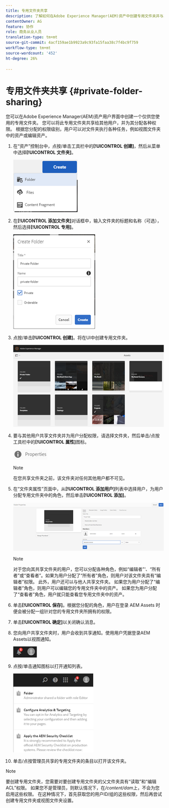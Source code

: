 ```yaml
---
title: 专用文件夹共享
description: 了解如何在Adobe Experience Manager(AEM)资产中创建专用文件夹并与其他用户共享该文件夹，以及为他们分配各种权限。
contentOwner: AG
feature: 协作
role: 商务从业人员
translation-type: tm+mt
source-git-commit: 4acf159ae1b9923a9c93fa15faa38c7f4bc9f759
workflow-type: tm+mt
source-wordcount: '452'
ht-degree: 26%

---
```



# 专用文件夹共享 {#private-folder-sharing}

您可以在Adobe Experience Manager(AEM)资产用户界面中创建一个仅供您使用的专用文件夹。 您可以将此专用文件夹共享给其他用户，并为其分配各种权限。 根据您分配的权限级别，用户可以对文件夹执行各种任务，例如视图文件夹中的资产或编辑资产。

1. 在“资产”控制台中，点按/单击工具栏中的&#x200B;**[!UICONTROL 创建]**，然后从菜单中选择&#x200B;**[!UICONTROL 文件夹]**。

   ![chlimage_1-411](assets/chlimage_1-411.png)

1. 在&#x200B;**[!UICONTROL 添加文件夹]**&#x200B;对话框中，输入文件夹的标题和名称（可选），然后选择&#x200B;**[!UICONTROL 专用]**。

   ![chlimage_1-412](assets/chlimage_1-412.png)

1. 点按/单击&#x200B;**[!UICONTROL 创建]**。将在UI中创建专用文件夹。

   ![chlimage_1-413](assets/chlimage_1-413.png)

1. 要与其他用户共享文件夹并为用户分配权限，请选择文件夹，然后单击/点按工具栏中的&#x200B;**[!UICONTROL 属性]**&#x200B;图标。

   ![chlimage_1-414](assets/chlimage_1-414.png)

   >[!NOTE]
   >
   >在您共享文件夹之前，该文件夹对任何其他用户都不可见。

1. 在“文件夹属性”页面中，从&#x200B;**[!UICONTROL 添加用户]**&#x200B;列表中选择用户，为用户分配专用文件夹中的角色，然后单击&#x200B;**[!UICONTROL 添加]**。

   ![chlimage_1-415](assets/chlimage_1-415.png)

   >[!NOTE]
   >
   >对于您向其共享文件夹的用户，您可以分配各种角色，例如“编辑者”‘、“所有者”或“查看者”。如果为用户分配了“所有者”角色，则用户对该文件夹具有“编辑者”权限。 此外，用户还可以与他人共享文件夹。 如果您为用户分配了“编辑者”角色，则用户可以编辑您的专用文件夹中的资产。 如果您为用户分配了“查看者”角色，用户就只能查看您专用文件夹中的资产。

1. 单击&#x200B;**[!UICONTROL 保存]**。根据您分配的角色，用户在登录 AEM Assets 时便会被分配一组针对您的专用文件夹所拥有的权限。
1. 单击&#x200B;**[!UICONTROL 确定]**&#x200B;以关闭确认消息。
1. 您向用户共享文件夹时，用户会收到共享通知。使用用户凭据登录AEM Assets以视图通知。

   ![chlimage_1-416](assets/chlimage_1-416.png)

1. 点按/单击通知图标以打开通知列表。

   ![chlimage_1-417](assets/chlimage_1-417.png)

1. 单击/点按管理员共享的专用文件夹的条目以打开该文件夹。

>[!NOTE]
>
>要创建专用文件夹，您需要对要创建专用文件夹的父文件夹具有“读取”和“编辑ACL”权限。 如果您不是管理员，则默认情况下，在&#x200B;*/content/dam*&#x200B;上，不会为您启用这些权限。 在这种情况下，首先获取您的用户ID/组的这些权限，然后再尝试创建专用文件夹或视图文件夹设置。

